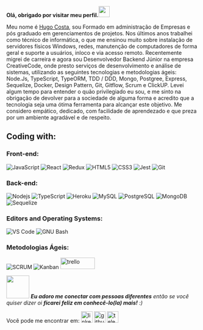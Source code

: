 **Olá, obrigado por visitar meu perfil.<img src="https://github.com/TheDudeThatCode/TheDudeThatCode/blob/master/Assets/Hi.gif" width="29px">**

Meu nome é [Hugo Costa](https://www.linkedin.com/in/hugo-leonardo-costa/), sou Formado em administração de Empresas e pós graduado em gerenciamentos de projetos.
Nos últimos anos trabalhei como técnico de informática, o que me ensinou muito sobre instalação de servidores físicos Windows, redes, manutenção de computadores de forma geral e suporte a usuários, inloco e via acesso remoto.
Recentemente migrei de carreira e agora sou Desenvolvedor Backend Júnior na empresa CreativeCode, onde presto serviços de desenvolvimento e análise de sistemas, utilizando as seguintes tecnologias e metodologias ágeis: Node.Js, TypeScript, TypeORM, TDD / DDD, Mongo, Postgree, Express, Sequelize, Docker, Design Pattern, Git, Gitflow, Scrum e ClickUP.
Levei algum tempo para entender o quão privilegiado eu sou, e me sinto na obrigação de devolver para a sociedade de alguma forma e acredito que a tecnologia seja uma ótima ferramenta para alcançar este objetivo.
Me considero empático, dedicado, com facilidade de aprendezado e que preza por um ambiente agradável e de respeito.



## Coding with:

### Front-end:
![JavaScript](https://img.shields.io/badge/-JavaScript-%23F7DF1C?style=flat-square&logo=javascript&logoColor=000000&labelColor=%23F7DF1C&color=%23FFCE5A)
![React](https://img.shields.io/badge/-React-7159c1?style=flat-square&logo=react&logoColor=ffffff)
![Redux](https://img.shields.io/badge/-Redux-61DAFB?style=flat-square&logo=redux&logoColor=6a4daf)
![HTML5](https://img.shields.io/badge/-HTML5-%23E44D27?style=flat-square&logo=html5&logoColor=ffffff)
![CSS3](https://img.shields.io/badge/-CSS3-%231572B6?style=flat-square&logo=css3)
![Jest](https://img.shields.io/badge/-Jest-%23F7DF1C?style=flat-square&logo=jest&logoColor=000000&labelColor=%23F7DF1C&color=%23FFCE5A)
![Git](https://img.shields.io/badge/-Git-%23F05032?style=flat-square&logo=git&logoColor=%23ffffff)

### Back-end:
![Nodejs](https://img.shields.io/badge/-Nodejs-black?style=flat-square&logo=Node.js&logoColor=00d632)
![TypeScript](https://img.shields.io/badge/-TypeScript-black?style=flat-square&logo=typescript.js&logoColor=00d632)
![Heroku](https://img.shields.io/badge/-Heroku-430098?style=flat-square&logo=heroku&logoColor=ffffff)
![MySQL](https://img.shields.io/badge/-MySQL-333333?style=flat&logo=mysql)
![PostgreSQL](https://img.shields.io/badge/-PostgreSQL-black?style=flat-square&logo=postgreSQL.js&logoColor=00d632)
![MongoDB](https://img.shields.io/badge/-MongoDB-333333?style=flat&logo=mongodb)
![Sequelize](https://img.shields.io/badge/-Sequelize-black?style=flat-square&logo=Sequelize.js&logoColor=00d632)

### Editors and Operating Systems:
![VS Code](http://img.shields.io/badge/-VS%20Code-007ACC?style=flat-square&logo=visual-studio-code&logoColor=ffffff)
![GNU Bash](http://img.shields.io/badge/-GNU%20Bash-000000?style=flat-square&logo=gnu-bash&logoColor=ffffff)

### Metodologias Ágeis:
![SCRUM](http://img.shields.io/badge/-Scrum-007ACC?style=flat-square&logo=scrum&logoColor=ffffff)
![Kanban](https://img.shields.io/badge/-Kanban-%23F05032?style=flat-square&logo=kanban&logoColor=%23ffffff)
<img src="https://img2.gratispng.com/20180804/aac/kisspng-logo-trello-image-computer-icons-font-resources-doris-barber-consulting-5b6551aa7c28e2.9135007515333666985086.jpg" alt="trello" width="90" height="30"/>


<img src="https://media.giphy.com/media/LnQjpWaON8nhr21vNW/giphy.gif" width="60"> <em><b>Eu adoro me conectar com pessoas diferentes</b> então se você quiser dizer oi <b>ficarei feliz em conhecê-lo(la) mais!</b> :)</em>


Você pode me encontrar em:
[<img src='https://cdn.jsdelivr.net/npm/simple-icons@3.0.1/icons/linkedin.svg' alt='linkedin' height='30'>](https://www.linkedin.com/in/hugo-leonardo-costa/)  [<img src='https://cdn.jsdelivr.net/npm/simple-icons@3.0.1/icons/github.svg' alt='github' height='30'>](https://github.com/hleoc)  [<img src='https://cdn.jsdelivr.net/npm/simple-icons@3.0.1/icons/telegram.svg' alt='telegram' height='30'>](https://t.me/Hugo_Leo)
